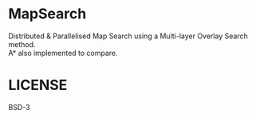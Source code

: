 MapSearch
=========

Distributed & Parallelised Map Search using a Multi-layer Overlay Search method.  
A\* also implemented to compare.


LICENSE
=======
BSD-3
